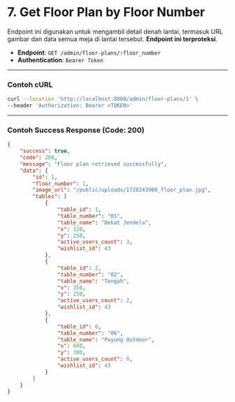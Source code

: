 # 7. Get Floor Plan by Floor Number

Endpoint ini digunakan untuk mengambil detail denah lantai, termasuk URL gambar dan data semua meja di lantai tersebut. **Endpoint ini terproteksi**.

- **Endpoint**: `GET /admin/floor-plans/:floor_number`
- **Authentication**: `Bearer Token`

---

### Contoh cURL

```sh
curl --location 'http://localhost:8080/admin/floor-plans/1' \
--header 'Authorization: Bearer <TOKEN>'
```

---

### Contoh Success Response (Code: 200)
```json
{
    "success": true,
    "code": 200,
    "message": "Floor plan retrieved successfully",
    "data": {
        "id": 1,
        "floor_number": 1,
        "image_url": "/public/uploads/1728243900_floor_plan.jpg",
        "tables": [
            {
                "table_id": 1,
                "table_number": "01",
                "table_name": "Dekat Jendela",
                "x": 120,
                "y": 250,
                "active_users_count": 3,
                "wishlist_id": 43
            },
            {
                "table_id": 2,
                "table_number": "02",
                "table_name": "Tengah",
                "x": 350,
                "y": 250,
                "active_users_count": 2,
                "wishlist_id": 43
            },
            {
                "table_id": 6,
                "table_number": "06",
                "table_name": "Payung Outdoor",
                "x": 600,
                "y": 300,
                "active_users_count": 0,
                "wishlist_id": 43
            }
        ]
    }
}
```